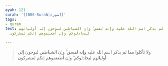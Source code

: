 ```yaml
---
ayah: 121
surah: '[[006-Surah|سورة]]'
tags:
- quran
text: ولا تأكلوا مما لم يذكر اسم الله عليه وإنه لفسق ۗ وإن الشياطين ليوحون إلى أوليائهم
  ليجادلوكم ۖ وإن أطعتموهم إنكم لمشركون

---
```

> ولا تأكلوا مما لم يذكر اسم الله عليه وإنه لفسق ۗ وإن الشياطين ليوحون إلى أوليائهم ليجادلوكم ۖ وإن أطعتموهم إنكم لمشركون

